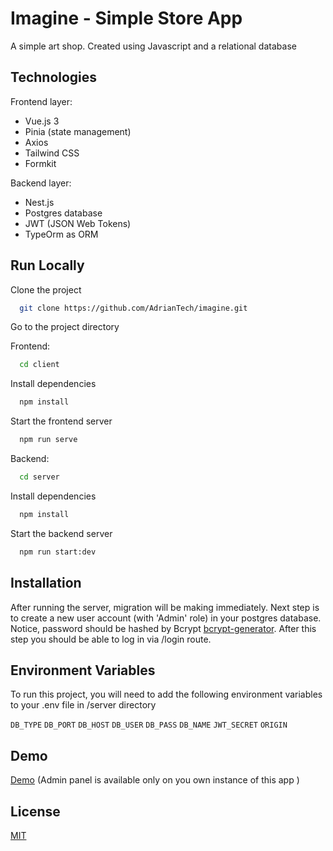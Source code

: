 
# Imagine - Simple Store App

A simple art shop. Created using Javascript and a relational database

## Technologies
Frontend layer:
- Vue.js 3
- Pinia (state management)
- Axios
- Tailwind CSS
- Formkit

Backend layer:
- Nest.js
- Postgres database
- JWT (JSON Web Tokens)
- TypeOrm as ORM


## Run Locally

Clone the project

```bash
  git clone https://github.com/AdrianTech/imagine.git
```

Go to the project directory

Frontend:

```bash
  cd client
```

Install dependencies

```bash
  npm install
```

Start the frontend server

```bash
  npm run serve
```
Backend:

```bash
  cd server
```

Install dependencies

```bash
  npm install
```

Start the backend server

```bash
  npm run start:dev
```

## Installation

After running the server, migration will be making immediately. Next step is to create a new user account (with 'Admin' role) in your postgres database. Notice, password should be hashed
by Bcrypt [bcrypt-generator](https://bcrypt-generator.com). After this step you should be able to log in via /login route.

    
## Environment Variables

To run this project, you will need to add the following environment variables to your .env file in /server directory

`DB_TYPE`
`DB_PORT`
`DB_HOST`
`DB_USER`
`DB_PASS`
`DB_NAME`
`JWT_SECRET`
`ORIGIN`

## Demo
[Demo](https://sanden.usermd.net) (Admin panel is available only on you own instance of this app )
## License

[MIT](https://choosealicense.com/licenses/mit/)